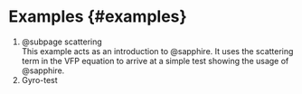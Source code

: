 # Examples {#examples}

 1. @subpage scattering  
    This example acts as an introduction to @sapphire. It uses the scattering
    term in the VFP equation to arrive at a simple test showing the usage of
    @sapphire.
 2. Gyro-test
